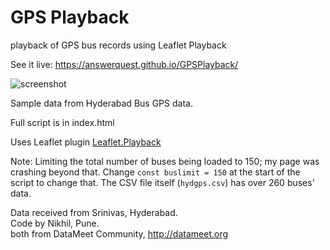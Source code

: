 # GPS Playback
playback of GPS bus records using Leaflet Playback

See it live: <https://answerquest.github.io/GPSPlayback/>

![screenshot](https://i.imgur.com/TaJOrnf.png)

Sample data from Hyderabad Bus GPS data.

Full script is in index.html

Uses Leaflet plugin [Leaflet.Playback](https://github.com/hallahan/LeafletPlayback)

Note: Limiting the total number of buses being loaded to 150; my page was crashing beyond that. Change `const buslimit = 150` at the start of the script to change that. The CSV file itself (`hydgps.csv`) has over 260 buses' data.

Data received from Srinivas, Hyderabad.<br>
Code by Nikhil, Pune.<br>
both from DataMeet Community, http://datameet.org
